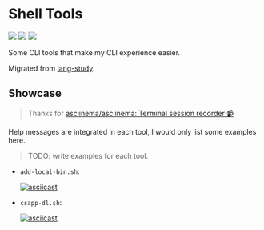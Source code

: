 # Shell Tools

[![](https://img.shields.io/github/license/JaxVanYang/shell-tools)](https://github.com/JaxVanYang/shell-tools/blob/main/LICENSE) [![](https://img.shields.io/github/actions/workflow/status/JaxVanYang/shell-tools/static-analysis.yml?label=static%20analysis)](https://github.com/JaxVanYang/shell-tools/actions/workflows/static-analysis.yml) [![](https://img.shields.io/badge/author-Jax%20Young-blue)](https://jaxvanyang.github.io)

Some CLI tools that make my CLI experience easier.

Migrated from [lang-study](https://github.com/JaxVanYang/lang-study/tree/main/shell).

## Showcase

> Thanks for [asciinema/asciinema: Terminal session recorder 📹](https://github.com/asciinema/asciinema)

Help messages are integrated in each tool, I would only list some examples here.

> TODO: write examples for each tool.

- `add-local-bin.sh`:

	[![asciicast](https://asciinema.org/a/550684.svg)](https://asciinema.org/a/550684)

- `csapp-dl.sh`:

	[![asciicast](https://asciinema.org/a/550688.svg)](https://asciinema.org/a/550688)
